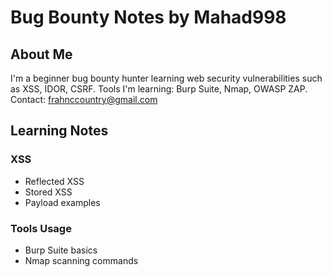 # Bug Bounty Notes by Mahad998

## About Me
I'm a beginner bug bounty hunter learning web security vulnerabilities such as XSS, IDOR, CSRF.
Tools I'm learning: Burp Suite, Nmap, OWASP ZAP.
Contact: frahnccountry@gmail.com

## Learning Notes

### XSS
- Reflected XSS
- Stored XSS
- Payload examples

### Tools Usage
- Burp Suite basics
- Nmap scanning commands
